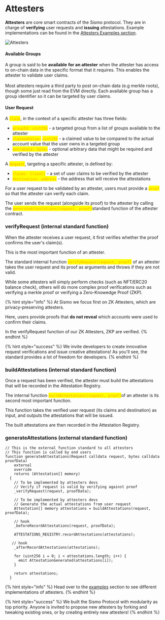 # Attesters

**Attesters** are core smart contracts of the Sismo protocol. They are in charge of **verifying** user requests and **issuing** attestations. Example implementations can be found in the [Attesters Examples section](attesters-examples/).

![Attesters](<../../../../.gitbook/assets/3\_Attesters (1).png>)

#### Available Groups

A group is said to be **available** **for an attester** when the attester has access to on-chain data in the specific format that it requires. This enables the attester to validate user claims.\
\
Most attesters require a third party to post on-chain data (e.g merkle roots), though some just read from the EVM directly. Each available group has a group identifier so it can be targeted by user claims.

#### User Request&#x20;

A <mark style="color:orange;">`Claim`</mark>, in the context of a specific attester has three fields:

* <mark style="color:orange;">`groupId: uint256`</mark> - a targeted group from a list of groups available to the attester
* <mark style="color:orange;">`claimedValue:`</mark> <mark style="color:orange;">`uint256`</mark> - a claimed value to be compared to the actual account value that the user owns in a targeted group
* <mark style="color:orange;">`extraData: bytes`</mark> - optional arbitrary data that might be required and verified by the attester

A <mark style="color:orange;">`Request`</mark>, targeting a specific attester, is defined by:

* <mark style="color:orange;">`claims: Claim[]`</mark> - a set of user claims to be verified by the attester
* <mark style="color:orange;">`destination: address`</mark> - the address that will receive the attestations

For a user request to be validated by an attester, users must provide a <mark style="color:orange;">`proof`</mark> so that the attester can verify each claim.

The user sends the request (alongside its proof) to the attester by calling the <mark style="color:orange;">`generateAttestations(request, proof)`</mark>standard function of the attester contract.

### verifyRequest (internal standard function)

When the attester receives a user request, it first verifies whether the proof confirms the user's claim(s).&#x20;

This is the most important function of an attester.&#x20;

The standard internal function <mark style="color:orange;">`verifyRequest(request, proof)`</mark> of an attester takes the user request and its proof as arguments and throws if they are not valid.

While some attesters will simply perform checks (such as NFT/ERC20 balance check), others will do more complex proof verifications such as verifying a merkle proof or verifying a Zero-Knowedge Proof (ZKP).

{% hint style="info" %}
At Sismo we focus first on ZK Attesters, which are privacy-preserving attesters.&#x20;

Here, users provide proofs that **do not reveal** which accounts were used to confirm their claims.

In the verifyRequest function of our ZK Attesters, ZKP are verified.
{% endhint %}

{% hint style="success" %}
We invite developers to create innovative request verifications and issue creative attestations! As you'll see, the standard provides a lot of freedom for developers.
{% endhint %}

### buildAttestations (internal standard function)

Once a request has been verified, the attester must build the attestations that will be recorded in the Attestation Registry.

The internal function <mark style="color:orange;">`buildAttestations(request, proof)`</mark>of an attester is its second most important function.

This function takes the verified user request (its claims and destination) as input, and outputs the attestations that will be issued.

The built attestations are then recorded in the Attestation Registry.

### generateAttestations (external standard function)

```solidity
// This is the external function standard to all attesters
// This function is called by end users
function generateAttestations(Request calldata request, bytes calldata proofData)
    external
    override
    returns (Attestation[] memory)
  {
    // To be implemented by attesters devs
    // Verify if request is valid by verifying against proof
    _verifyRequest(request, proofData);

    // To be implemented by attesters devs
    // Generate the actual attestations from user request
    Attestation[] memory attestations = buildAttestations(request, proofData);

    // hook
    _beforeRecordAttestations(request, proofData);

    ATTESTATIONS_REGISTRY.recordAttestations(attestations);
   
   // hook
    _afterRecordAttestations(attestations);

    for (uint256 i = 0; i < attestations.length; i++) {
      emit AttestationGenerated(attestations[i]);
    }

    return attestations;
  }
```

{% hint style="info" %}
Head over to the [examples](attesters-examples/) section to see different implementations of attesters.
{% endhint %}

{% hint style="success" %}
We built the Sismo Protocol with modularity as top priority. Anyone is invited to propose new attesters by forking and tweaking existing ones, or by creating entirely new attesters! &#x20;
{% endhint %}
